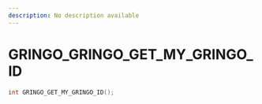 ```yaml
---
description: No description available 
---
```


# GRINGO\_GRINGO_GET_MY_GRINGO_ID

```cpp
int GRINGO_GET_MY_GRINGO_ID();
```